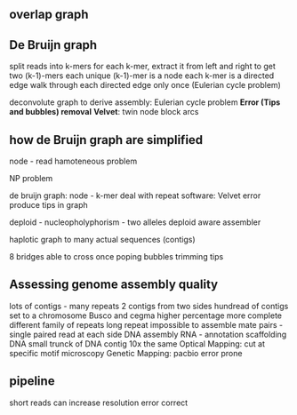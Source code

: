 ## overlap graph
## **De Bruijn graph** 
split reads into k-mers
for each k-mer, extract it from left and right to get two (k-1)-mers
each unique (k-1)-mer is a node
each k-mer is a directed edge 
walk through each directed edge only once (Eulerian cycle problem)

deconvolute graph to derive assembly: Eulerian cycle problem
**Error (Tips and bubbles) removal**
**Velvet**: twin node block arcs 

> 
## how de Bruijn graph are simplified


node - read
hamoteneous problem

NP problem 

de bruijn graph:
node - k-mer
deal with repeat
software: Velvet
error produce tips in graph

deploid - nucleopholyphorism - two alleles
deploid aware assembler

haplotic
graph to many actual sequences (contigs)

8 bridges able to cross once
poping bubbles trimming tips

## Assessing genome assembly quality
lots of contigs - many repeats
2 contigs from two sides 
hundread of contigs set to a chromosome
Busco and cegma higher percentage more complete
 different family of repeats 
 long repeat impossible to assemble
 mate pairs - single paired read at each side
 DNA assembly
 RNA - annotation
 scaffolding DNA
 small trunck of DNA 
 contig
 10x the same
 Optical Mapping: cut at specific motif microscopy
 Genetic Mapping:
 pacbio error prone

## pipeline

 short reads can increase resolution 
 error correct 

<!--stackedit_data:
eyJoaXN0b3J5IjpbLTU3ODQyNjcxMSw1MzY4NTE5MDUsNDM4Nz
MxMjA5LDE0NDMwMDM5NDMsLTE0MTAyMjQ4MywtMjA0NjA5NDk4
MSwtOTQwOTY2NDM2LC0xOTY3OTExMzc4LDIwOTY0MTc0MjIsMj
AwMDExODI4MywxMjQzNTczNDk3XX0=
-->